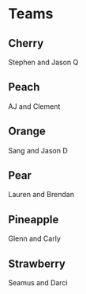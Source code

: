 # Teams

## Cherry

Stephen and Jason Q

## Peach

AJ and Clement

## Orange

Sang and Jason D

## Pear

Lauren and Brendan

## Pineapple

Glenn and Carly

## Strawberry

Seamus and Darci
